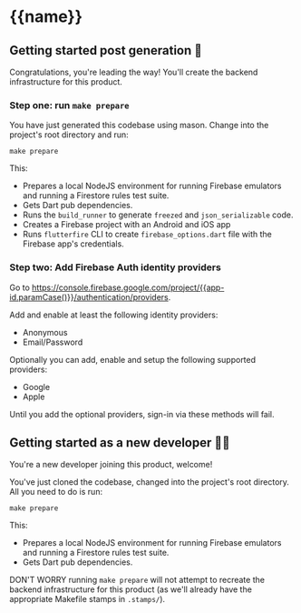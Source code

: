 # {{name}}

## Getting started post generation 🚀

Congratulations, you're leading the way! You'll create the backend infrastructure for this product.

### Step one: run `make prepare`

You have just generated this codebase using mason. Change into the project's root directory and run:

```
make prepare
```

This:

- Prepares a local NodeJS environment for running Firebase emulators and running a Firestore rules test suite.
- Gets Dart pub dependencies.
- Runs the `build_runner` to generate `freezed` and `json_serializable` code.
- Creates a Firebase project with an Android and iOS app
- Runs `flutterfire` CLI to create `firebase_options.dart` file with the Firebase app's credentials.

### Step two: Add Firebase Auth identity providers

Go to https://console.firebase.google.com/project/{{app-id.paramCase()}}/authentication/providers.

Add and enable at least the following identity providers:

- Anonymous
- Email/Password

Optionally you can add, enable and setup the following supported providers:

- Google
- Apple

Until you add the optional providers, sign-in via these methods will fail.

## Getting started as a new developer 👩‍💻

You're a new developer joining this product, welcome!

You've just cloned the codebase, changed into the project's root directory. All you need to do is run:

```
make prepare
```

This:

- Prepares a local NodeJS environment for running Firebase emulators and running a Firestore rules test suite.
- Gets Dart pub dependencies.

DON'T WORRY running `make prepare` will not attempt to recreate the backend infrastructure for this product (as we'll already have the appropriate Makefile stamps in `.stamps/`).
